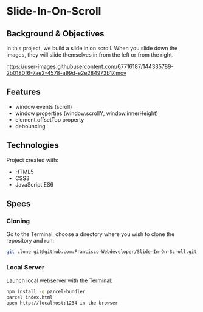 # Slide-In-On-Scroll

## Background & Objectives
In this project, we build a slide in on scroll.
When you slide down the images, they will slide themselves in from the left or from the right.

https://user-images.githubusercontent.com/67716187/144335789-2b0180f6-7ae2-4578-a99d-e2e284973b17.mov

## Features
* window events (scroll)
* window properties (window.scrollY, window.innerHeight)
* element.offsetTop property
* debouncing

## Technologies
Project created with:
* HTML5
* CSS3
* JavaScript ES6

## Specs

### Cloning
Go to the Terminal, choose a directory where you wish to clone the repository and run:
```bash
git clone git@github.com:Francisco-Webdeveloper/Slide-In-On-Scroll.git
```

### Local Server
Launch local webserver with the Terminal:
```bash
npm install -g parcel-bundler
parcel index.html
open http://localhost:1234 in the browser
